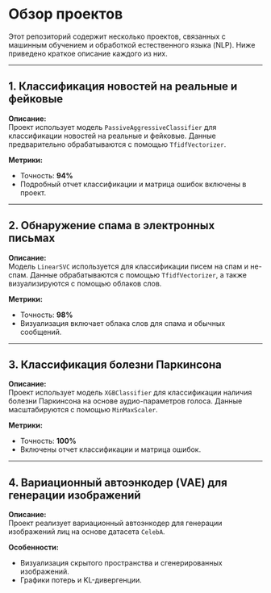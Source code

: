 # Обзор проектов

Этот репозиторий содержит несколько проектов, связанных с машинным обучением и обработкой естественного языка (NLP). Ниже приведено краткое описание каждого из них.

---

## 1. Классификация новостей на реальные и фейковые

**Описание:**  
Проект использует модель `PassiveAggressiveClassifier` для классификации новостей на реальные и фейковые. Данные предварительно обрабатываются с помощью `TfidfVectorizer`.

**Метрики:**  
- Точность: **94%**  
- Подробный отчет классификации и матрица ошибок включены в проект.

---

## 2. Обнаружение спама в электронных письмах

**Описание:**  
Модель `LinearSVC` используется для классификации писем на спам и не-спам. Данные обрабатываются с помощью `TfidfVectorizer`, а также визуализируются с помощью облаков слов.

**Метрики:**  
- Точность: **98%**  
- Визуализация включает облака слов для спама и обычных сообщений.

---

## 3. Классификация болезни Паркинсона

**Описание:**  
Проект использует модель `XGBClassifier` для классификации наличия болезни Паркинсона на основе аудио-параметров голоса. Данные масштабируются с помощью `MinMaxScaler`.

**Метрики:**  
- Точность: **100%**  
- Включены отчет классификации и матрица ошибок.

---

## 4. Вариационный автоэнкодер (VAE) для генерации изображений

**Описание:**  
Проект реализует вариационный автоэнкодер для генерации изображений лиц на основе датасета `CelebA`.

**Особенности:**  
- Визуализация скрытого пространства и сгенерированных изображений.  
- Графики потерь и KL-дивергенции.
